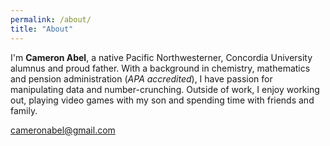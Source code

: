 ```yaml
---
permalink: /about/
title: "About"
---
```


I'm **Cameron Abel**, a native Pacific Northwesterner, Concordia University alumnus and proud father.  With a background in chemistry, mathematics and pension administration (*APA accredited*), I have passion for manipulating data and number-crunching.  Outside of work, I enjoy working out, playing video games with my son and spending time with friends and family.

<cameronabel@gmail.com>
